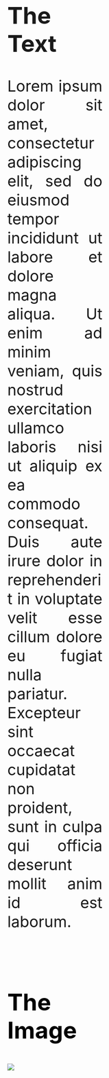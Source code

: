 <div>
<div style="text-align: left; font-size: 36px; text-align: justify; float: left; width: 44%; padding: 10px 50px 10px 50px;">

<h2>The Text</h2>

Lorem ipsum dolor sit amet, consectetur adipiscing elit, sed do eiusmod tempor incididunt ut labore et dolore
magna aliqua. Ut enim ad minim veniam, quis nostrud exercitation ullamco laboris nisi ut aliquip ex ea commodo
consequat. Duis aute irure dolor in reprehenderit in voluptate velit esse cillum dolore eu fugiat nulla pariatur.
Excepteur sint occaecat cupidatat non proident, sunt in culpa qui officia deserunt mollit anim id est laborum.
</div>  
<div style="text-align: left; font-color: black; font-size: 36px; float: left; width: 44%; padding: 10px 50px 10px 50px;">

<h2 style="color: black;">The Image</h2>

<img src="images/backgrounds/github-background-rainbow.png">
</div>
</div>
